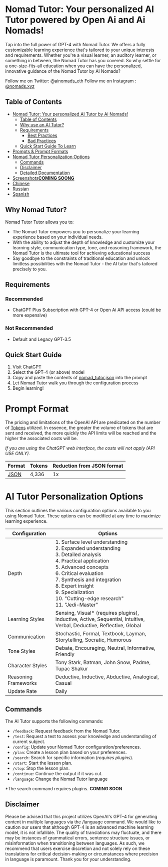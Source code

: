 # Nomad Tutor: Your personalized AI Tutor powered by Open Ai and Ai Nomads!

Tap into the full power of GPT-4 with Nomad Tutor. We offers a fully customizable learning experience that's tailored to your unique interests and requirements. Whether you're a visual learner, an auditory learner, or something in between, the Nomad Tutor has you covered. So why settle for a one-size-fits-all education when you can have the personalized, innovative guidance of the Nomad Tutor by AI Nomads?

Follow me on Twitter: [@ainomads_eth](https://twitter.com/ainomads_eth)
Follow me on Instagram : [@nomads.xyz](https://www.instagram.com/nomads.xyz/)

## Table of Contents
- [Nomad Tutor: Your personalized AI Tutor by Ai Nomads!](#nomad-tutor-your-personalized-ai-tutor)
  - [Table of Contents](#table-of-contents)
  - [Why use an AI Tutor?](#why-ai-tutor)
  - [Requirements](#requirements)
    - [Best Practices](#best-practices)
    - [Bad Practices](#bad-practices)
  - [Quick Start Guide To Learn](#quick-start-guide)
- [Prompts & Prompt Formats](#prompt-formats)
- [Nomad Tutor Personalization Options](#ai-tutor-personalization-options)
  - [Commands](#commands)
  - [Disclaimer](#disclaimer)
  - [Detailed Documentation](#detailed-documentation)
- [Screenshots**COMING SOONG**](#screenshots)
- [Chinese](#chinese)
- [Russian](#russian)
- [Spanish](#spanish)

## Why Nomad Tutor?

Nomad Tutor Tutor allows you to:
- The Nomad Tutor empowers you to personalize your learning experience based on your individual needs.
- With the ability to adjust the depth of knowledge and customize your learning style, communication type, tone, and reasoning framework, the Nomad Tutor is the ultimate tool for achieving educational success
- Say goodbye to the constraints of traditional education and unlock limitless possibilities with the Nomad Tutor - the AI tutor that's tailored precisely to you.

## Requirements

### Recommended
- ChatGPT Plus Subscription with GPT-4 or Open Ai API access (could be more expensive)

### Not Recommended
- Default and Legacy GPT-3.5

## Quick Start Guide

1. Visit [ChatGPT](https://chat.openai.com/chat)
2. Select the GPT-4 (or above) model
3. Copy and paste the contents of [nomad_tutor.json](https://github.com/ed1868/Nomad_Tutor/blob/master/nomadTutor.json) into the prompt
4. Let Nomad Tutor walk you through the configuration process
5. Begin learning!

# Prompt Format

The pricing and limitations of the OpenAI API are predicated on the number of [Tokens](https://platform.openai.com/tokenizer) utilized. In essence, the greater the volume of tokens that are sent and received, the more quickly the API limits will be reached and the higher the associated costs will be.

_If you are using the ChatGPT web interface, the costs will not apply (API USE ONLY)._

|Format|Tokens|Reduction from JSON format|
|-|-|-|
|[JSON](https://github.com/ed1868/Nomad_Tutor/blob/master/nomadTutor.json)|4,336|1x|


# AI Tutor Personalization Options

This section outlines the various configuration options available to you using Nomad Tutor. These options can be modified at any time to maximize learning experience.

| Configuration      | Options                                                                                                                                                                      |
|--------------------|------------------------------------------------------------------------------------------------------------------------------------------------------------------------------|
| Depth              | 1. Surface level understanding<br>2. Expanded understanding<br>3. Detailed analysis<br>4. Practical application<br>5. Advanced concepts<br>6. Critical evaluation<br>7. Synthesis and integration<br>8. Expert insight<br>9. Specialization<br>10. "Cutting-edge research"<br>11. "Jedi-Master"
| Learning Styles    | Sensing, Visual* (requires plugins), Inductive, Active, Sequential, Intuitive, Verbal, Deductive, Reflective, Global                                                         |
| Communication      | Stochastic, Formal, Textbook, Layman, Storytelling, Socratic, Humorous                                                                                                       |
| Tone Styles        | Debate, Encouraging, Neutral, Informative, Friendly                                                                                                                          |
| Character Styles        | Tony Stark, Batman, John Snow, Padme, Tupac Shakur                                                                                                                          |
| Reasoning Frameworks| Deductive, Inductive, Abductive, Analogical, Casual                                                                                                                          |
| Update Rate        | Daily                                                                                                                                        |

## Commands

The AI Tutor supports the following commands:

- `/feedback`: Request feedback from the Nomad Tutor.
- `/test`: Request a test to assess your knowledge and understanding of current subject.
- `/config`: Update your Nomad Tutor configuration/preferences.
- `/plan`: Create a lesson plan based on your preferences.
- `/search`: Search for specific information (*requires plugins*).
- `/start`: Start the lesson plan.
- `/stop`: Stop the lesson plan.
- `/continue`: Continue the output if it was cut.
- `/language`: Change the Nomad Tutor language

*The search command requires plugins. **COMING SOON**

## Disclaimer
Please be advised that this project utilizes OpenAI's GPT-4 for generating content in multiple languages via the /language command. We would like to caution our users that although GPT-4 is an advanced machine learning model, it is not infallible. The quality of translations may fluctuate, and there may be instances of grammatical errors, sentence structure issues, or misinformation when transitioning between languages. As such, we recommend that users exercise discretion and not solely rely on these translations for critical decision-making or circumstances where precision in language is paramount. Thank you for your understanding.
